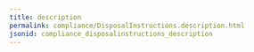 ```yaml
---
title: description
permalink: compliance/DisposalInstructions.description.html
jsonid: compliance_disposalinstructions_description
---
```

